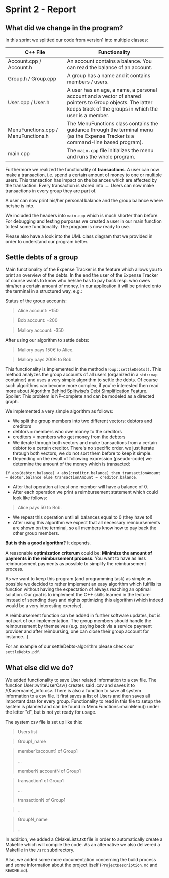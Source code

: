 # Sprint 2 -  Report
## What did we change in the program?
In this sprint we splitted our code from version1 into multiple classes:

| C++ File | Functionality |
| ------ | ------ |
|    Account.cpp / Account.h    |    An account contains a balance. You can read the balance of an account.    |
|    Group.h / Group.cpp    |    A group has a name and it contains members / users.    |
|    User.cpp / User.h    |    A user has an age, a name, a personal account and a vector of shared pointers to Group objects. The latter keeps track of the groups in which the user is a member.   |
|    MenuFunctions.cpp / MenuFunctions.h    |    The MenuFunctions class contains the guidance through the terminal menu (as the Expense Tracker is a command-line based program).    |
|    main.cpp    |    The `main.cpp` file initializes the menu and runs the whole program.    |

Furthermore we realized the functionality of **transactions**. A user can now make a transaction, i.e. spend a certain amount of money to one or multiple users. This transaction has impact on the balances which are affected by the transaction. Every transaction is stored into .... Users can now make transactions in every group they are part of.

A user can now print his/her personal balance and the group balance where he/she is into. 

We included the headers into `main.cpp` which is much shorter than before. For debugging and testing purposes we created a user in our main function to test some functionality. The program is now ready to use.

Please also have a look into the UML class diagram that we provided in order to understand our program better.

## Settle debts of a group
Main functionality of the Expense Tracker is the feature which allows you to print an overview of the debts. In the end the user of the Expense Tracker of course wants to know who he/she has to pay back resp. who owes him/her a certain amount of money. In our application it will be printed onto the terminal in a structured way, e.g.:

Status of the group accounts:
> Alice account: +150

> Bob account: +200

> Mallory account: -350

After using our algorithm to settle debts:
> Mallory pays 150€ to Alice.

> Mallory pays 200€ to Bob.


This functionality is implemented in the method `Group::settleDebts()`. This method analyzes the group accounts of all users (organized in a `std::map` container) and uses a very simple algorithm to settle the debts. Of course such algorithms can become more complex, if you're interested then read more about [Algorithm Behind Splitwise’s Debt Simplification Feature](https://medium.com/@mithunmk93/algorithm-behind-splitwises-debt-simplification-feature-8ac485e97688). Spoiler: This problem is NP-complete and can be modeled as a directed graph.

We implemented a very simple algorithm as follows:
- We split the group members into two different vectors: debtors and creditors
- debtors = members who owe money to the creditors
- creditors = members who get money from the debtors
- We iterate through both vectors and make transactions from a certain debtor to a certain creditor. There's no specific order, we just iterate through both vectors, we do not sort them before to keep it simple.
- Depending on the result of following expression (pseudo-code) we determine the amount of the money which is transacted: 

`If abs(debtor.balance) < abs(creditor.balance) then transactionAmount = debtor.balance else transactionAmount = creditor.balance.`

- After that operation at least one member will have a balance of 0.
- After each operation we print a reimbursement statement which could look like follows: 
> Alice pays 50 to Bob.
- We repeat this operation until all balances equal to 0 (they have to!)
- After using this algorithm we expect that all necessary reimbursements are shown on the terminal, so all members know how to pay back the other group members.

**But is this a good algorithm?** It depends.

A reasonable **optimization criterum** could be: **Minimize the amount of payments in the reimbursement process.**
You want to have as less reimbursement payments as possible to simplify the reimbursement process.

As we want to keep this program (and programming task) as simple as possible we decided to rather implement an easy algorithm which fulfills its function without having the expectation of always reaching an optimal solution. Our goal is to implement the C++ skills learned in the lecture instead of spending days and nights optimizing this algorithm (which indeed would be a very interesting exercise).

A reimbursement function can be added in further software updates, but is not part of our implementation. The group members should handle the reimbursement by themselves (e.g. paying back via a service payment provider and after reimbursing, one can close their group account for instance...).

For an example of our settleDebts-algorithm please check our `settleDebts.pdf`.

## What else did we do?
We added functionality to save User related information to a csv file. The function User::writeUserCsv() creates said .csv and saves it to /(&username)_info.csv. 
There is also a function to save all system information to a csv file. It first saves a list of Users and then saves all important data for every group. Functionality to read in this file to setup the system is planned and can be found in MenuFunctions::mainMenu() under the letter "d", but is not yet ready for usage.

The system csv file is set up like this: 
>Users list

>Group1_name

>  member1:account1 of Group1
>
>  ...
>
>  memberN:accountN of Group1

>  transaction1 of Group1
>
>  ...
>
>  transactionN of Group1

>...

>GroupN_name
>
>...





In addition, we added a CMakeLists.txt file in order to automatically create a Makefile which will compile the code.
As an alternative we also delivered a Makefile in the `/src` subdirectory.

Also, we added some more documentation concerning the build process and some information about the project itself  (`ProjectDescription.md` and `README.md`).



